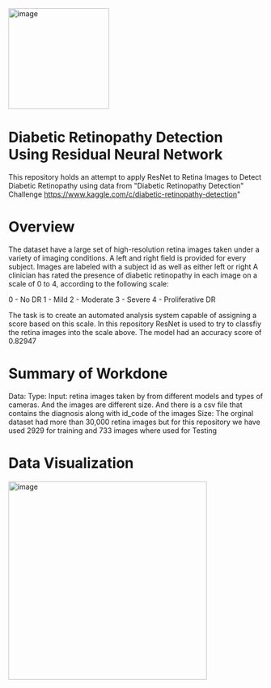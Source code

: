 <img width="199" alt="image" src="https://user-images.githubusercontent.com/89664911/171169741-90a0c49a-aa59-4430-891f-c55428f85ff6.png">

#  Diabetic Retinopathy Detection Using Residual Neural Network
 
 This repository holds an attempt to apply ResNet to Retina Images to Detect Diabetic Retinopathy using data from "Diabetic Retinopathy Detection" Challenge https://www.kaggle.com/c/diabetic-retinopathy-detection" 
 
 #  Overview
 
  The dataset have a large set of high-resolution retina images taken under a variety of imaging conditions. A left and right field is provided for every subject. Images are labeled with a subject id as well as either left or right 
A clinician has rated the presence of diabetic retinopathy in each image on a scale of 0 to 4, according to the following scale:

0 - No DR
1 - Mild
2 - Moderate
3 - Severe
4 - Proliferative DR

The task is  to create an automated analysis system capable of assigning a score based on this scale.
In this repository ResNet is used to try to classfiy the retina images into the scale above.
The model had an accuracy score of 0.82947

# Summary of Workdone

Data:
 Type:
        Input: retina images taken by from different models and types of cameras. And the images are different size. And there is a csv file that contains the diagnosis along with id_code of the images
    Size: 
         The orginal dataset had more than 30,000 retina images but for this repository we have used 2929 for training and 733 images where used for Testing

# Data Visualization
<img width="392" alt="image" src="https://user-images.githubusercontent.com/89664911/171306832-16bf7d0f-b2f7-408e-88b8-f9267a015c5d.png">

      
